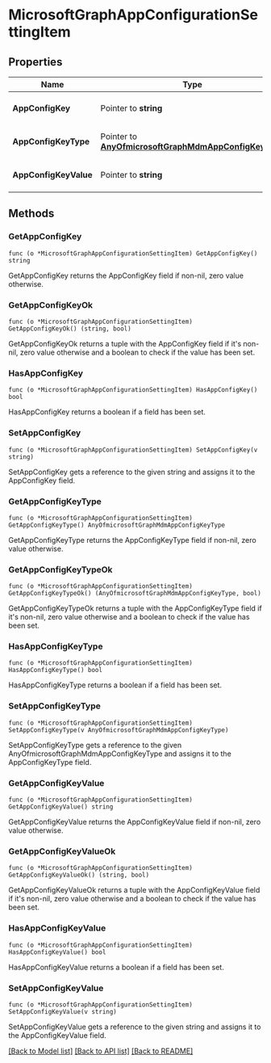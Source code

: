 # MicrosoftGraphAppConfigurationSettingItem

## Properties

Name | Type | Description | Notes
------------ | ------------- | ------------- | -------------
**AppConfigKey** | Pointer to **string** | app configuration key. | [optional] 
**AppConfigKeyType** | Pointer to [**AnyOfmicrosoftGraphMdmAppConfigKeyType**](anyOf&lt;microsoft.graph.mdmAppConfigKeyType&gt;.md) | app configuration key type. | [optional] 
**AppConfigKeyValue** | Pointer to **string** | app configuration key value. | [optional] 

## Methods

### GetAppConfigKey

`func (o *MicrosoftGraphAppConfigurationSettingItem) GetAppConfigKey() string`

GetAppConfigKey returns the AppConfigKey field if non-nil, zero value otherwise.

### GetAppConfigKeyOk

`func (o *MicrosoftGraphAppConfigurationSettingItem) GetAppConfigKeyOk() (string, bool)`

GetAppConfigKeyOk returns a tuple with the AppConfigKey field if it's non-nil, zero value otherwise
and a boolean to check if the value has been set.

### HasAppConfigKey

`func (o *MicrosoftGraphAppConfigurationSettingItem) HasAppConfigKey() bool`

HasAppConfigKey returns a boolean if a field has been set.

### SetAppConfigKey

`func (o *MicrosoftGraphAppConfigurationSettingItem) SetAppConfigKey(v string)`

SetAppConfigKey gets a reference to the given string and assigns it to the AppConfigKey field.

### GetAppConfigKeyType

`func (o *MicrosoftGraphAppConfigurationSettingItem) GetAppConfigKeyType() AnyOfmicrosoftGraphMdmAppConfigKeyType`

GetAppConfigKeyType returns the AppConfigKeyType field if non-nil, zero value otherwise.

### GetAppConfigKeyTypeOk

`func (o *MicrosoftGraphAppConfigurationSettingItem) GetAppConfigKeyTypeOk() (AnyOfmicrosoftGraphMdmAppConfigKeyType, bool)`

GetAppConfigKeyTypeOk returns a tuple with the AppConfigKeyType field if it's non-nil, zero value otherwise
and a boolean to check if the value has been set.

### HasAppConfigKeyType

`func (o *MicrosoftGraphAppConfigurationSettingItem) HasAppConfigKeyType() bool`

HasAppConfigKeyType returns a boolean if a field has been set.

### SetAppConfigKeyType

`func (o *MicrosoftGraphAppConfigurationSettingItem) SetAppConfigKeyType(v AnyOfmicrosoftGraphMdmAppConfigKeyType)`

SetAppConfigKeyType gets a reference to the given AnyOfmicrosoftGraphMdmAppConfigKeyType and assigns it to the AppConfigKeyType field.

### GetAppConfigKeyValue

`func (o *MicrosoftGraphAppConfigurationSettingItem) GetAppConfigKeyValue() string`

GetAppConfigKeyValue returns the AppConfigKeyValue field if non-nil, zero value otherwise.

### GetAppConfigKeyValueOk

`func (o *MicrosoftGraphAppConfigurationSettingItem) GetAppConfigKeyValueOk() (string, bool)`

GetAppConfigKeyValueOk returns a tuple with the AppConfigKeyValue field if it's non-nil, zero value otherwise
and a boolean to check if the value has been set.

### HasAppConfigKeyValue

`func (o *MicrosoftGraphAppConfigurationSettingItem) HasAppConfigKeyValue() bool`

HasAppConfigKeyValue returns a boolean if a field has been set.

### SetAppConfigKeyValue

`func (o *MicrosoftGraphAppConfigurationSettingItem) SetAppConfigKeyValue(v string)`

SetAppConfigKeyValue gets a reference to the given string and assigns it to the AppConfigKeyValue field.


[[Back to Model list]](../README.md#documentation-for-models) [[Back to API list]](../README.md#documentation-for-api-endpoints) [[Back to README]](../README.md)


